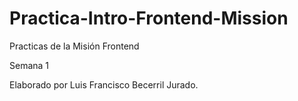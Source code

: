 # Practica-Intro-Frontend-Mission

Practicas de la Misión Frontend

Semana 1

Elaborado por Luis Francisco Becerril Jurado.
